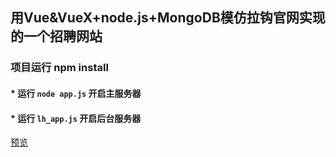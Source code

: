 ## 用Vue&VueX+node.js+MongoDB模仿拉钩官网实现的一个招聘网站<br>
###  项目运行 npm install<br>
#### * 运行 `node app.js` 开启主服务器<br>
#### * 运行 `lh_app.js` 开启后台服务器<br>

 [预览](https://heyliup.github.io/fly-ape/fly-ape/public/client/login.html)




